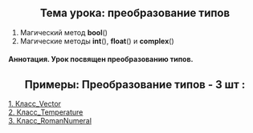 <h2 style="text-align:center">Тема урока: преобразование типов</h2>

1. Магический метод __bool__()
2. Магические методы __int__(), __float__() и __complex__()

#### Аннотация. Урок посвящен преобразованию типов.

<h2 style="text-align:center"> Примеры: Преобразование типов - 3 шт :</h2>

<div>
<a href="https://github.com/kolesnikovvitaliy/pokolenie_python_oop/tree/main/5_Магические методы/5_7_Преобразования_типов/5_7_6_Класс_Vector">1. Класс_Vector</a>  &nbsp; 
</div>
<div>
<a href="https://github.com/kolesnikovvitaliy/pokolenie_python_oop/tree/main/5_Магические методы/5_7_Преобразования_типов/5_7_7_Класс_Temperature">2. Класс_Temperature</a>  &nbsp; 
</div>
<div>
<a href="https://github.com/kolesnikovvitaliy/pokolenie_python_oop/tree/main/5_Магические методы/5_7_Преобразования_типов/5_7_8_Класс_RomanNumeral">3. Класс_RomanNumeral</a>  &nbsp; 
</div>

